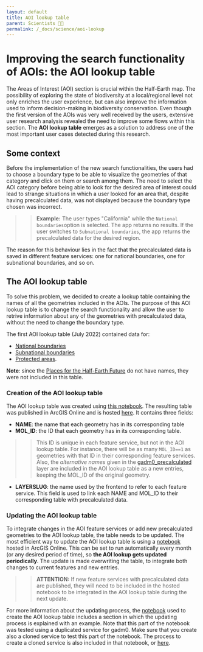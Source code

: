 ```yaml
---
layout: default
title: AOI lookup table
parent: Scientists 🧑‍🔬
permalink: /_docs/science/aoi-lookup
---
```


# Improving the search functionality of AOIs: the AOI lookup table

The Areas of Interest (AOI) section is crucial within the Half-Earth map. The possibility of exploring the state of biodiversity at a local/regional level not only enriches the user experience, but can also improve the information used to inform decision-making in biodiversity conservation. Even though the first version of the AOIs was very well received by the users, extensive user research analysis revealed the need to improve some flows within this section. The **AOI lookup table** emerges as a solution to address one of the most important user cases detected during this research. 

## Some context

Before the implementation of the new search functionalities, the users had to choose a boundary type to be able to visualize the geometries of that category and click on them or search among them. The need to select the AOI category before being able to look for the desired area of interest could lead to strange situations in which a user looked for an area that, despite having precalculated data, was not displayed because the boundary type chosen was incorrect. 

>> **Example:**
>> The user types "California" while the `National boundaries`option is selected. The app returns no results. If the user switches to `Subnational boundaries`, the app returns the precalculated data for the desired region.

The reason for this behaviour lies in the fact that the precalculated data is saved in different feature services: one for national boundaries, one for subnational boundaries, and so on. 

## The AOI lookup table

To solve this problem, we decided to create a lookup table containing the names of all the geometries included in the AOIs. The purpose of this AOI lookup table is to change the search functionality and allow the user to retrive information about any of the geometries with precalculated data, without the need to change the boundary type.  

The first AOI lookup table (July 2022) contained data for:
* [National boundaries](https://eowilson.maps.arcgis.com/home/item.html?id=f11bd71ecc4c47aab7735b3cf3e21392) 
* [Subnational boundaries](https://eowilson.maps.arcgis.com/home/item.html?id=fe214eeebd21493eb2782a7ce1466606)
* [Protected areas](https://eowilson.maps.arcgis.com/home/item.html?id=be073a211bcb4c7b859e1cb77f64eff0). 

**Note**: since the [Places for the Half-Earth Future](https://eowilson.maps.arcgis.com/home/item.html?id=9b3c883521f2481f9796c93f28f1bff6) do not have names, they were not included in this table. 


### Creation of the AOI lookup table

The AOI lookup table was created using [this notebook](https://github.com/Vizzuality/he-scratchfolder/blob/master/AOI_lookup_table.ipynb). The resulting table was published in ArcGIS Online and is hosted [here](https://eowilson.maps.arcgis.com/home/item.html?id=dfdf2ae4998c4a379f25babc6f23797e). It contains three fields:

* **NAME**: the name that each geometry has in its corresponding table
* **MOL_ID**: the ID that each geometry has in its corresponding table. 
>> This ID is unique in each feature service, but not in the AOI lookup table. For instance, there will be as many `MOL_ID==1` as geometries with that ID in their corresponding feature services. Also, the *alternative names* given in the [gadm0_precalculated](https://eowilson.maps.arcgis.com/home/item.html?id=f11bd71ecc4c47aab7735b3cf3e21392) layer are included in the AOI lookup table as a new entries, keeping the MOL_ID of the original geometry.
* **LAYERSLUG**: the name used by the frontend to refer to each feature service. This field is used to link each NAME and MOL_ID to their corresponding table with precalculated data. 

### Updating the AOI lookup table

To integrate changes in the AOI feature services or add new precalculated geometries to the AOI lookup table, the table needs to be updated. The most efficient way to update the AOI lookup table is using a [notebook](https://eowilson.maps.arcgis.com/home/item.html?id=ff695ca1b2dc48e7a0b6a9ab79614924) hosted in ArcGIS Online. This can be set to run automatically every month (or any desired period of time), so **the AOI lookup gets updated periodically**. The update is made overwriting the table, to integrate both changes to current features and new entries.

>>**ATTENTION:** If new feature services with precalculated data are published, they will need to be included in the hosted notebook to be integrated in the AOI lookup table during the next update. 

For more information about the updating process, the [notebook](https://github.com/Vizzuality/he-scratchfolder/blob/master/AOI_lookup_table.ipynb) used to create the AOI lookup table includes a section in which the updating process is explained with an example. Note that this part of the notebook was tested using a duplicated service for gadm0. Make sure that you create also a cloned service to test this part of the notebook. The process to create a cloned service is also included in that notebook, or [here](https://github.com/Vizzuality/he-scratchfolder/blob/master/duplicate_services.ipynb).